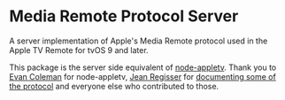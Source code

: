 Media Remote Protocol Server
===

A server implementation of Apple's Media Remote protocol used in the Apple TV Remote for tvOS 9 and later.

This package is the server side equivalent of [node-appletv](https://github.com/evandcoleman/node-appletv). Thank you
to [Evan Coleman](https://github.com/evandcoleman) for node-appletv, [Jean Regisser](https://github.com/jeanregisser)
for [documenting some of the protocol](https://github.com/jeanregisser/mediaremotetv-protocol) and everyone else who
contributed to those.
